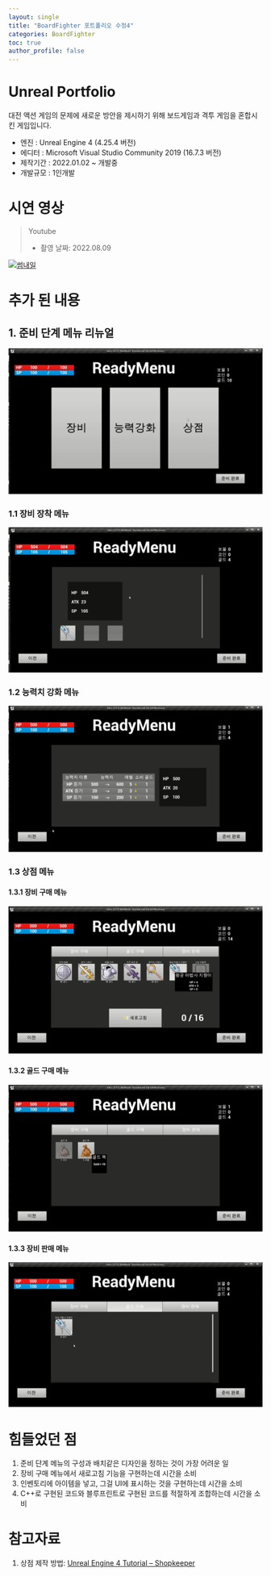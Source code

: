 ```yaml
---
layout: single
title: "BoardFighter 포트폴리오 수정4"
categories: BoardFighter
toc: true
author_profile: false
---
```


# Unreal Portfolio

대전 액션 게임의 문제에 새로운 방안을 제시하기 위해 보드게임과 격투 게임을 혼합시킨 게임입니다.

 - 엔진 : Unreal Engine 4 (4.25.4 버전)
 - 에디터 : Microsoft Visual Studio Community 2019 (16.7.3 버전)
 - 제작기간 : 2022.01.02 ~ 개발중
 - 개발규모 : 1인개발



# 시연 영상

> Youtube
>
> * 촬영 날짜: 2022.08.09

[![썸내일](http://img.youtube.com/vi/fmZczYm1QWs/0.jpg)](https://youtu.be/fmZczYm1QWs)



# 추가 된 내용



## 1. 준비 단계 메뉴 리뉴얼

![NewReadyMenu](..\images\2022-08-10-Myfirstproject-progress4\NewReadyMenu.png)



### 1.1 장비 장착 메뉴

![NewReadyMenu-Equip](..\images\2022-08-10-Myfirstproject-progress4\NewReadyMenu-Equip.png)



### 1.2 능력치 강화 메뉴

![NewReadyMenu-PowerUp](..\images\2022-08-10-Myfirstproject-progress4\NewReadyMenu-PowerUp.png)



### 1.3 상점 메뉴

#### 1.3.1 장비 구매 메뉴

![NewShop-BuyEquip](..\images\2022-08-10-Myfirstproject-progress4\NewShop-BuyEquip.png)



#### 1.3.2 골드 구매 메뉴

![NewReadyMenu-shop-BuyGold](..\images\2022-08-10-Myfirstproject-progress4\NewReadyMenu-shop-BuyGold.png)



#### 1.3.3 장비 판매 메뉴

![NewReadyMenu-Shop-SellEquip](..\images\2022-08-10-Myfirstproject-progress4\NewReadyMenu-Shop-SellEquip.png)





# 힘들었던 점

1. 준비 단계 메뉴의 구성과 배치같은 디자인을 정하는 것이 가장 어려운 일
2. 장비 구매 메뉴에서 새로고침 기능을 구현하는데 시간을 소비
3. 인벤토리에 아이템을 넣고, 그걸 UI에 표시하는 것을 구현하는데 시간을 소비
4. C++로 구현된 코드와 블루프린트로 구현된 코드를 적절하게 조합하는데 시간을 소비



# 참고자료

1. 상점 제작 방법: [Unreal Engine 4 Tutorial – Shopkeeper](https://youtube.com/playlist?list=PL4G2bSPE_8unUV_Imvs8DmH8SRfascs-A)

